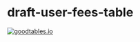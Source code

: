 # draft-user-fees-table

[![goodtables.io](https://goodtables.io/badge/github/PatLittle/draft-user-fees-table.svg)](https://goodtables.io/github/PatLittle/draft-user-fees-table)
